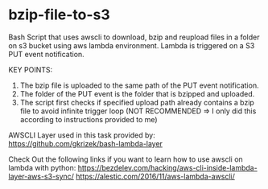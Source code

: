 # bzip-file-to-s3

Bash Script that uses awscli to download, bzip and reupload files in a folder on s3 bucket using aws lambda environment.
Lambda is triggered on a S3 PUT event notification.

KEY POINTS:
1) The bzip file is uploaded to the same path of the PUT event notification. 
2) The folder of the PUT event is the folder that is bzipped and uploaded.
3) The script first checks if specified upload path already contains a bzip file to avoid infinite trigger loop 
  (NOT RECOMMENDED => I only did this according to instructions provided to me)

  AWSCLI Layer used in this task provided by:
  https://github.com/gkrizek/bash-lambda-layer
  
  Check Out the following links if you want to learn how to use awscli on lambda with python:
  https://bezdelev.com/hacking/aws-cli-inside-lambda-layer-aws-s3-sync/
  https://alestic.com/2016/11/aws-lambda-awscli/

